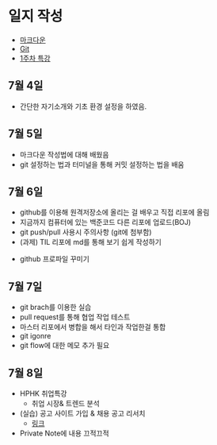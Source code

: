 
# 일지 작성
   * [마크다운](./markdown/)
   * [Git](./git)
   * [1주차 특강](./lecture/)

## 7월 4일
   * 간단한 자기소개와 기초 환경 설정을 하였음.

## 7월 5일

   * 마크다운 작성법에 대해 배웠음
   * git 설정하는 법과 터미널을 통해 커밋 설정하는 법을 배움

## 7월 6일

   * github를 이용해 원격저장소에 올리는 걸 배우고 직접 리포에 올림
   * 지금까지 컴퓨터에 있는 백준코드 다른 리포에 업로드(BOJ)
   * git push/pull 사용시 주의사항 (git에 첨부함)
   * (과제) TIL 리포에 md를 통해  보기 쉽게 작성하기
   + github 프로파일 꾸미기

## 7월 7일

   * git brach를 이용한 실습
   * pull request를 통해 협업 작업 테스트
   * 마스터 리포에서 병합을 해서 타인과 작업한걸 통합
   * git igonre
   * git flow에 대한 메모 추가 필요

## 7월 8일
   * HPHK 취업특강
      - 취업 시장& 트렌드 분석
   * (실습) 공고 사이트 가입 & 채용 공고 리서치
      - [링크](https://github.com/uRo3YA/job-research/blob/master/research.md)
   * Private Note에 내용 끄적끄적